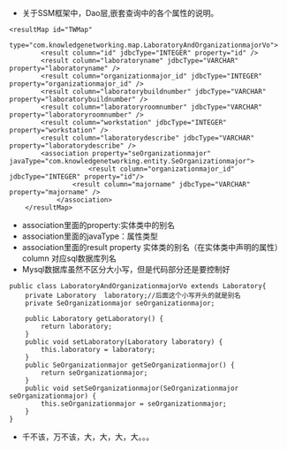 - 关于SSM框架中，Dao层,嵌套查询中的<association property="department" javaType="main.java.com.dms.entity.Department">各个属性的说明。
```
<resultMap id="TWMap"
		type="com.knowledgenetworking.map.LaboratoryAndOrganizationmajorVo">
		<result column="id" jdbcType="INTEGER" property="id" />
		<result column="laboratoryname" jdbcType="VARCHAR" property="laboratoryname" />
		<result column="organizationmajor_id" jdbcType="INTEGER" property="organizationmajor_id" />
		<result column="laboratorybuildnumber" jdbcType="VARCHAR" property="laboratorybuildnumber" />
		<result column="laboratoryroomnumber" jdbcType="VARCHAR" property="laboratoryroomnumber" />
		<result column="workstation" jdbcType="INTEGER" property="workstation" />
		<result column="laboratorydescribe" jdbcType="VARCHAR" property="laboratorydescribe" />
		<association property="seOrganizationmajor" javaType="com.knowledgenetworking.entity.SeOrganizationmajor">
            		<result column="organizationmajor_id" jdbcType="INTEGER" property="id"/>
           	 	<result column="majorname" jdbcType="VARCHAR" property="majorname" />
     		</association>
	</resultMap>
```
  * association里面的property:实体类中的别名
  * association里面的javaType：属性类型
  * association里面的result property 实体类的别名（在实体类中声明的属性） column 对应sql数据库列名
  * Mysql数据库虽然不区分大小写，但是代码部分还是要控制好

```
public class LaboratoryAndOrganizationmajorVo extends Laboratory{
	private Laboratory  laboratory;//后面这个小写开头的就是别名
	private SeOrganizationmajor seOrganizationmajor;
	
	public Laboratory getLaboratory() {
		return laboratory;
	}
	public void setLaboratory(Laboratory laboratory) {
		this.laboratory = laboratory;
	}
	public SeOrganizationmajor getSeOrganizationmajor() {
		return seOrganizationmajor;
	}
	public void setSeOrganizationmajor(SeOrganizationmajor seOrganizationmajor) {
		this.seOrganizationmajor = seOrganizationmajor;
	}
}
```
- 千不该，万不该，大，大，大，大。。。
  
  
